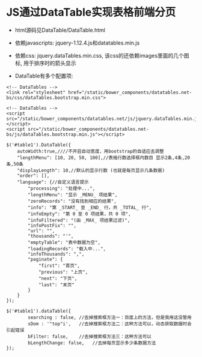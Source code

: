 # JS通过DataTable实现表格前端分页

- html源码见DataTable/DataTable.html

- 依赖javascripts: jquery-1.12.4.js和datatables.min.js

- 依赖css: jquery.dataTables.min.css, 该css的还依赖images里面的几个图标, 用于排序时的箭头显示

- DataTable有多个配置项:

```JavaScripts
<!-- DataTables -->
<link rel="stylesheet" href="/static/bower_components/datatables.net-bs/css/dataTables.bootstrap.min.css">

<!-- DataTables -->
<script src="/static/bower_components/datatables.net/js/jquery.dataTables.min.js"></script>
<script src="/static/bower_components/datatables.net-bs/js/dataTables.bootstrap.min.js"></script>

$('#table1').DataTable({
    autoWidth:true,////不开启自动宽度，用bootstrap的自适应去调整
    "lengthMenu": [10, 20, 50, 100],//表格行数选择框内数目 显示2条,4条,20条,50条
    "displayLength": 10,//默认的显示行数 (也就是每页显示几条数据)
    "order": [],
    "language": {//自定义语言提示
        "processing": "处理中...",
        "lengthMenu": "显示 _MENU_ 项结果",
        "zeroRecords": "没有找到相应的结果",
        "info": "第 _START_ 至 _END_ 行，共 _TOTAL_ 行",
        "infoEmpty": "第 0 至 0 项结果，共 0 项",
        "infoFiltered": "(由 _MAX_ 项结果过滤)",
        "infoPostFix": "",
        "url": "",
        "thousands": "'",
        "emptyTable": "表中数据为空",
        "loadingRecords": "载入中...",
        "infoThousands": ",",
        "paginate": {
            "first": "首页",
            "previous": "上页",
            "next": "下页",
            "last": "末页"
        }
    }
});
```

```JavaScripts
$('#table1').dataTable({
        searching : false, //去掉搜索框方法一：百度上的方法，但是我用这没管用
        sDom : '"top"i',   //去掉搜索框方法二：这种方法可以，动态获取数据时会引起错误
        bFilter: false,    //去掉搜索框方法三：这种方法可以
        bLengthChange: false,   //去掉每页显示多少条数据方法
});
```
